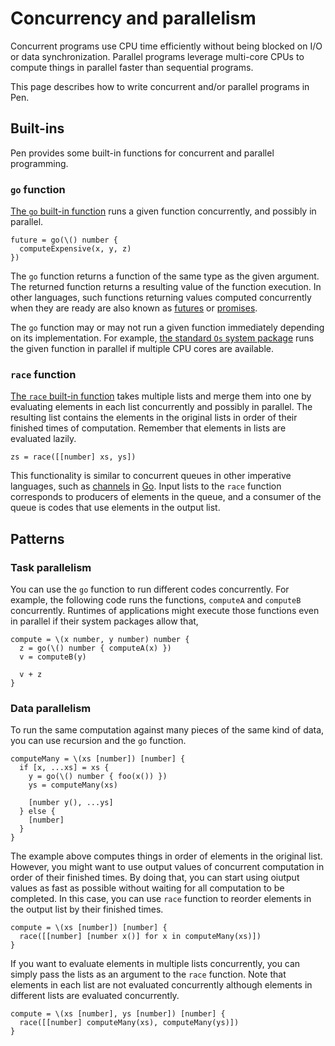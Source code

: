 # Concurrency and parallelism

Concurrent programs use CPU time efficiently without being blocked on I/O or data synchronization. Parallel programs leverage multi-core CPUs to compute things in parallel faster than sequential programs.

This page describes how to write concurrent and/or parallel programs in Pen.

## Built-ins

Pen provides some built-in functions for concurrent and parallel programming.

### `go` function

[The `go` built-in function](/references/language/built-ins.html#go) runs a given function concurrently, and possibly in parallel.

```pen
future = go(\() number {
  computeExpensive(x, y, z)
})
```

The `go` function returns a function of the same type as the given argument. The returned function returns a resulting value of the function execution. In other languages, such functions returning values computed concurrently when they are ready are also known as [futures](https://doc.rust-lang.org/std/future/trait.Future.html) or [promises](https://developer.mozilla.org/en-US/docs/Web/JavaScript/Reference/Global_Objects/Promise).

The `go` function may or may not run a given function immediately depending on its implementation. For example, [the standard `Os` system package](/references/standard-packages/os.md) runs the given function in parallel if multiple CPU cores are available.

### `race` function

[The `race` built-in function](/references/language/built-ins.html#race) takes multiple lists and merge them into one by evaluating elements in each list concurrently and possibly in parallel. The resulting list contains the elements in the original lists in order of their finished times of computation. Remember that elements in lists are evaluated lazily.

```pen
zs = race([[number] xs, ys])
```

This functionality is similar to concurrent queues in other imperative languages, such as [channels](https://go.dev/tour/concurrency/2) in [Go][go]. Input lists to the `race` function corresponds to producers of elements in the queue, and a consumer of the queue is codes that use elements in the output list.

## Patterns

### Task parallelism

You can use the `go` function to run different codes concurrently. For example, the following code runs the functions, `computeA` and `computeB` concurrently. Runtimes of applications might execute those functions even in parallel if their system packages allow that,

```pen
compute = \(x number, y number) number {
  z = go(\() number { computeA(x) })
  v = computeB(y)

  v + z
}
```

### Data parallelism

To run the same computation against many pieces of the same kind of data, you can use recursion and the `go` function.

```pen
computeMany = \(xs [number]) [number] {
  if [x, ...xs] = xs {
    y = go(\() number { foo(x()) })
    ys = computeMany(xs)

    [number y(), ...ys]
  } else {
    [number]
  }
}
```

The example above computes things in order of elements in the original list. However, you might want to use output values of concurrent computation in order of their finished times. By doing that, you can start using oiutput values as fast as possible without waiting for all computation to be completed. In this case, you can use `race` function to reorder elements in the output list by their finished times.

```pen
compute = \(xs [number]) [number] {
  race([[number] [number x()] for x in computeMany(xs)])
}
```

If you want to evaluate elements in multiple lists concurrently, you can simply pass the lists as an argument to the `race` function. Note that elements in each list are not evaluated concurrently although elements in different lists are evaluated concurrently.

```pen
compute = \(xs [number], ys [number]) [number] {
  race([[number] computeMany(xs), computeMany(ys)])
}
```

[go]: https://go.dev
